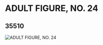 # ADULT FIGURE, NO. 24
## 35510
![ADULT FIGURE, NO. 24](https://lc-www-live-s.legocdn.com/media/bricks/5/2/6203777.jpg)